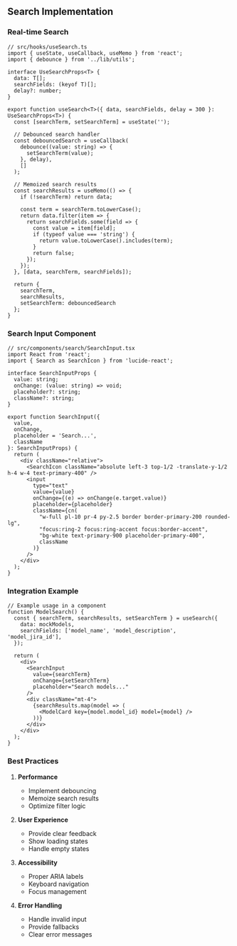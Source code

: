 ## Search Implementation

### Real-time Search

```tsx
// src/hooks/useSearch.ts
import { useState, useCallback, useMemo } from 'react';
import { debounce } from '../lib/utils';

interface UseSearchProps<T> {
  data: T[];
  searchFields: (keyof T)[];
  delay?: number;
}

export function useSearch<T>({ data, searchFields, delay = 300 }: UseSearchProps<T>) {
  const [searchTerm, setSearchTerm] = useState('');

  // Debounced search handler
  const debouncedSearch = useCallback(
    debounce((value: string) => {
      setSearchTerm(value);
    }, delay),
    []
  );

  // Memoized search results
  const searchResults = useMemo(() => {
    if (!searchTerm) return data;

    const term = searchTerm.toLowerCase();
    return data.filter(item => {
      return searchFields.some(field => {
        const value = item[field];
        if (typeof value === 'string') {
          return value.toLowerCase().includes(term);
        }
        return false;
      });
    });
  }, [data, searchTerm, searchFields]);

  return {
    searchTerm,
    searchResults,
    setSearchTerm: debouncedSearch
  };
}
```

### Search Input Component

```tsx
// src/components/search/SearchInput.tsx
import React from 'react';
import { Search as SearchIcon } from 'lucide-react';

interface SearchInputProps {
  value: string;
  onChange: (value: string) => void;
  placeholder?: string;
  className?: string;
}

export function SearchInput({
  value,
  onChange,
  placeholder = 'Search...',
  className
}: SearchInputProps) {
  return (
    <div className="relative">
      <SearchIcon className="absolute left-3 top-1/2 -translate-y-1/2 h-4 w-4 text-primary-400" />
      <input
        type="text"
        value={value}
        onChange={(e) => onChange(e.target.value)}
        placeholder={placeholder}
        className={cn(
          "w-full pl-10 pr-4 py-2.5 border border-primary-200 rounded-lg",
          "focus:ring-2 focus:ring-accent focus:border-accent",
          "bg-white text-primary-900 placeholder-primary-400",
          className
        )}
      />
    </div>
  );
}
```

### Integration Example

```tsx
// Example usage in a component
function ModelSearch() {
  const { searchTerm, searchResults, setSearchTerm } = useSearch({
    data: mockModels,
    searchFields: ['model_name', 'model_description', 'model_jira_id'],
  });

  return (
    <div>
      <SearchInput
        value={searchTerm}
        onChange={setSearchTerm}
        placeholder="Search models..."
      />
      <div className="mt-4">
        {searchResults.map(model => (
          <ModelCard key={model.model_id} model={model} />
        ))}
      </div>
    </div>
  );
}
```

### Best Practices

1. **Performance**
   - Implement debouncing
   - Memoize search results
   - Optimize filter logic

2. **User Experience**
   - Provide clear feedback
   - Show loading states
   - Handle empty states

3. **Accessibility**
   - Proper ARIA labels
   - Keyboard navigation
   - Focus management

4. **Error Handling**
   - Handle invalid input
   - Provide fallbacks
   - Clear error messages